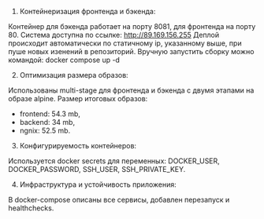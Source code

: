 1. Контейнеризация фронтенда и бэкенда:

Контейнер для бэкенда работает на порту 8081, для фронтенда на порту 80.
Система доступна по ссылке: http://89.169.156.255
Деплой происходит автоматически по статичному ip, указанному выше, при пуше новых изенений в репозиторий.
Вручную запустить сборку можно командой: docker compose up -d

2. Оптимизация размера образов:

Использованы multi-stage для фронтенда и бэкенда с двумя этапами на образе alpine.
Размер итоговых образов:
- frontend: 54.3 mb, 
- backend: 34 mb,
- ngnix: 52.5 mb.

3. Конфигурируемость контейнеров:

Используется docker secrets для переменных:
DOCKER_USER, DOCKER_PASSWORD, SSH_USER, SSH_PRIVATE_KEY.

4. Инфраструктура и устойчивость приложения:

В docker-compose описаны все сервисы, добавлен перезапуск и healthchecks. 
